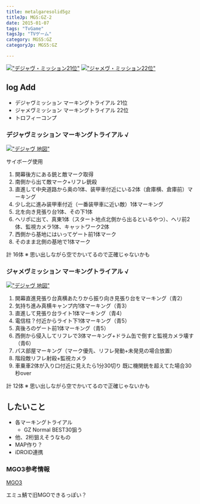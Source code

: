```yaml
---
title: metalgaresolid5gz
titleJp: MGS:GZ-2
date: 2015-01-07
tags: "TvGame"
tagsJp: "TVゲーム"
category: MGS5:GZ
categoryJp: MGS5:GZ

---
```


[!["デジャヴ・ミッション21位"](blog/2015-01-08-mgsgz/photo1.jpg)](/img/blog/2015-01-08-mgsgz/photo1.jpg)
[!["ジャメヴ・ミッション22位"](blog/2015-01-08-mgsgz/photo2.jpg)](/img/blog/2015-01-08-mgsgz/photo2.jpg)


## log Add

* デジャヴミッション マーキングトライアル 21位
* ジャメヴミッション マーキングトライアル 22位
* トロフィーコンプ

### デジャヴミッション マーキングトライアル √

[!["デジャヴ 地図"](blog/2015-01-08-mgsgz/photo3.jpg)](/img/blog/2015-01-08-mgsgz/photo3.jpg)

サイボーグ使用

1. 開幕後方にある銃と敵マーク取得
1. 南側から出て敵マーク+リフレ銃殺
1. 直進して中央道路から奥の1体、装甲車付近にいる2体（倉庫横、倉庫前）マーキング
1. 少し北に進み装甲車付近（一番装甲車に近い敵）1体マーキング
1. 北を向き見張り台1体、その下1体
1. ヘリポに出て、真東1体（スタート地点北側から出るといるやつ）、ヘリ前2体、監視カメラ1体、キャットワーク2体
1. 西側から基地にはいってゲート前1体マーク
1. そのまま北側の基地で1体マーク

計 16体
※ 思い出しながら空でかいてるので正確じゃないかも

### ジャメヴミッション マーキングトライアル √

[!["デジャヴ 地図"](blog/2015-01-08-mgsgz/photo4.jpg)](/img/blog/2015-01-08-mgsgz/photo4.jpg)

1. 開幕直進見張り台真横あたりから振り向き見張り台をマーキング（青2）
1. 気持ち進み真横キャンプ内1体マーキング（青3）
1. 直進して見張り台ライト1体マーキング（青4）
1. 電信柱？付近からライト下1体マーキング（青5）
1. 真後ろのゲート前1体マーキング（青5）
1. 西側から侵入してリフレで3体マーキング+ドラム缶で倒すと監視カメラ壊す（青6）
1. パス部屋マーキング（マーク優先、リフレ発動+未発見の場合放置）
1. 階段敵リフレ射殺+監視カメラ
1. 車乗車2体が入り口付近に見えたら1分30切り 既に機関銃を超えてた場合30秒over

計 12体
※ 思い出しながら空でかいてるので正確じゃないかも

## したいこと

* 各マーキングトライアル
	* GZ Normal BEST30狙う
* 他、2桁狙えそうなもの
* MAP作り？
* iDROID連携

### MGO3参考情報
[MGO3](http://matome.naver.jp/odai/2141788486247026101)

エミュ鯖で旧MGOできるっぽい？



